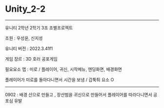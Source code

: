 # Unity_2-2
-------------------------------------
유니티 2학년 2학기 3조 조별프로젝트

조원 : 우성윤, 신지성

유니티 버전 : 2022.3.41f1

게임 장르 : 3D 호러 공포게임

필요요소 
맵 : 미로 / 플레이어, 귀신, 시작메뉴, 엔딩화면, 배경화면 

플레이어가 미로를 돌아다니면서 시간을 보냄 / 갑툭튀 요소 O

-------------------------------------------------------

0902 : 배경 산으로 만들고 , 장산범을 귀신으로 만들어서 플레이어를 따라다니면서 공포심 유발 
